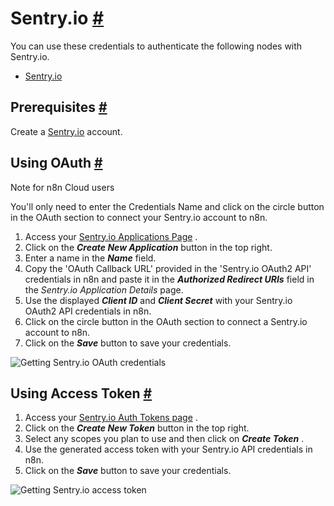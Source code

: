 


 Sentry.io
 [#](#sentryio "Permanent link")
============================================



 You can use these credentials to authenticate the following nodes with Sentry.io.
 


* [Sentry.io](/integrations/builtin/app-nodes/n8n-nodes-base.sentryio/)



 Prerequisites
 [#](#prerequisites "Permanent link")
-----------------------------------------------------



 Create a
 [Sentry.io](https://sentry.io/) 
 account.
 



 Using OAuth
 [#](#using-oauth "Permanent link")
-------------------------------------------------




 Note for n8n Cloud users
 



 You'll only need to enter the Credentials Name and click on the circle button in the OAuth section to connect your Sentry.io account to n8n.
 



1. Access your
 [Sentry.io Applications Page](https://sentry.io/settings/account/api/applications/) 
 .
2. Click on the
 ***Create New Application***
 button in the top right.
3. Enter a name in the
 ***Name***
 field.
4. Copy the 'OAuth Callback URL' provided in the 'Sentry.io OAuth2 API' credentials in n8n and paste it in the
 ***Authorized Redirect URIs***
 field in the
 *Sentry.io Application Details* 
 page.
5. Use the displayed
 ***Client ID***
 and
 ***Client Secret***
 with your Sentry.io OAuth2 API credentials in n8n.
6. Click on the circle button in the OAuth section to connect a Sentry.io account to n8n.
7. Click on the
 ***Save***
 button to save your credentials.



![Getting Sentry.io OAuth credentials](https://d33wubrfki0l68.cloudfront.net/38859dae7c69b8f0733504db9232ba78567d3656/eb1b4/_images/integrations/builtin/credentials/sentryio/using-oauth.gif)




 Using Access Token
 [#](#using-access-token "Permanent link")
---------------------------------------------------------------


1. Access your
 [Sentry.io Auth Tokens page](https://sentry.io/settings/account/api/auth-tokens/) 
 .
2. Click on the
 ***Create New Token***
 button in the top right.
3. Select any scopes you plan to use and then click on
 ***Create Token***
 .
4. Use the generated access token with your Sentry.io API credentials in n8n.
5. Click on the
 ***Save***
 button to save your credentials.



![Getting Sentry.io access token](https://d33wubrfki0l68.cloudfront.net/f5800ca5e734d52f3c1c5daf0ed32ffd5ba1201e/9132c/_images/integrations/builtin/credentials/sentryio/using-access-token.gif)





